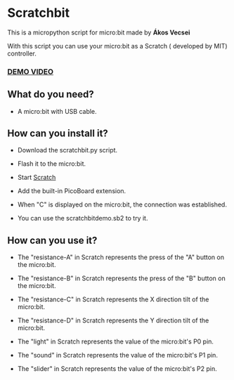 # Scratchbit

This is a micropython script for micro:bit made by **Ákos Vecsei**

With this script you can use your micro:bit as a Scratch ( developed by MIT) controller.

### [DEMO VIDEO](https://www.youtube.com/edit?o=U&video_id=F8J47OMNxso)

## What do you need?

- A micro:bit with USB cable.

## How can you install it?

- Download the scratchbit.py script.

- Flash it to the micro:bit.

- Start [Scratch](http://scratch.mit.edu)

- Add the built-in PicoBoard extension.

- When "C" is displayed on the micro:bit, the connection was established.

- You can use the scratchbitdemo.sb2 to try it.


## How can you use it?

- The "resistance-A" in Scratch represents the press of the "A" button on the micro:bit.

- The "resistance-B" in Scratch represents the press of the "B" button on the micro:bit.

- The "resistance-C" in Scratch represents the X direction tilt of the micro:bit.

- The "resistance-D" in Scratch represents the Y direction tilt of the micro:bit.

- The "light" in Scratch represents the value of the micro:bit's P0 pin.

- The "sound" in Scratch represents the value of the micro:bit's P1 pin.

- The "slider" in Scratch represents the value of the micro:bit's P2 pin.


